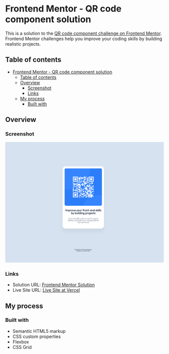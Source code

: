 # Frontend Mentor - QR code component solution

This is a solution to the [QR code component challenge on Frontend Mentor](https://www.frontendmentor.io/challenges/qr-code-component-iux_sIO_H). Frontend Mentor challenges help you improve your coding skills by building realistic projects.

## Table of contents

- [Frontend Mentor - QR code component solution](#frontend-mentor---qr-code-component-solution)
  - [Table of contents](#table-of-contents)
  - [Overview](#overview)
    - [Screenshot](#screenshot)
    - [Links](#links)
  - [My process](#my-process)
    - [Built with](#built-with)

## Overview

### Screenshot

![](./screenshot/screencapture.png)

### Links

- Solution URL: [Frontend Mentor Solution](https://www.frontendmentor.io/solutions/qr-code-component-WW5mFDAiRO)
- Live Site URL: [Live Site at Vercel](https://qr-code-component-nu-one.vercel.app/)

## My process

### Built with

- Semantic HTML5 markup
- CSS custom properties
- Flexbox
- CSS Grid
